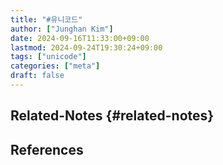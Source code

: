 ```yaml
---
title: "#유니코드"
author: ["Junghan Kim"]
date: 2024-09-16T11:33:00+09:00
lastmod: 2024-09-24T19:30:24+09:00
tags: ["unicode"]
categories: ["meta"]
draft: false
---
```


<!--more-->


## Related-Notes {#related-notes}

## References

<style>.csl-entry{text-indent: -1.5em; margin-left: 1.5em;}</style><div class="csl-bib-body">
</div>
